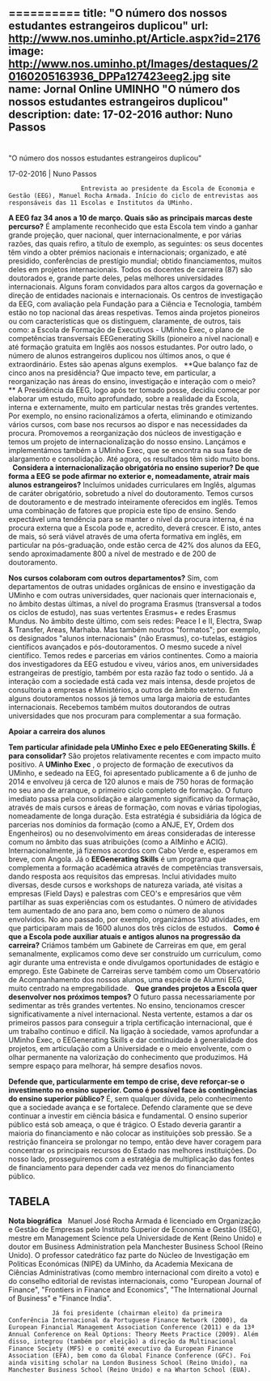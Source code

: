 ==========
 title: "O número dos nossos estudantes estrangeiros duplicou"
url: http://www.nos.uminho.pt/Article.aspx?id=2176
image: http://www.nos.uminho.pt/Images/destaques/20160205163936_DPPa127423eeg2.jpg
site name: Jornal Online UMINHO "O número dos nossos estudantes estrangeiros duplicou"
description: 
date: 17-02-2016
author: Nuno Passos
 --- 
# 

"O número dos nossos estudantes estrangeiros duplicou"

17-02-2016 | Nuno Passos

                        Entrevista ao presidente da Escola de Economia e Gestão (EEG), Manuel Rocha Armada. Início do ciclo de entrevistas aos responsáveis das 11 Escolas e Institutos da UMinho.

**A EEG faz 34 anos a 10 de março. Quais são as principais marcas deste percurso?** 
É amplamente reconhecido que esta Escola tem vindo a ganhar grande projeção, quer nacional, quer internacionalmente, e por várias razões, das quais refiro, a título de exemplo, as seguintes: os seus docentes têm vindo a obter prémios nacionais e internacionais; organizado, e até presidido, conferências de prestígio mundial; obtido financiamentos, muitos deles em projetos internacionais. Todos os docentes de carreira (87) são doutorados e, grande parte deles, pelas melhores universidades internacionais. Alguns foram convidados para altos cargos da governação e direção de entidades nacionais e internacionais. Os centros de investigação da EEG, com avaliação pela Fundação para a Ciência e Tecnologia, também estão no top nacional das áreas respetivas. Temos ainda projetos pioneiros ou com características que os distinguem, claramente, de outros, tais como: a Escola de Formação de Executivos - UMinho Exec, o plano de competências transversais EEGenerating Skills (pioneiro a nível nacional) e até formação gratuita em Inglês aos nossos estudantes. Por outro lado, o número de alunos estrangeiros duplicou nos últimos anos, o que é extraordinário. Estes são apenas alguns exemplos.
 
**Que balanço faz de cinco anos na presidência? Que impacto teve, em particular, a reorganização nas áreas do ensino, investigação e interação com o meio? ** 
A Presidência da EEG, logo após ter tomado posse, decidiu começar por elaborar um estudo, muito aprofundado, sobre a realidade da Escola, interna e externamente, muito em particular nestas três grandes vertentes. Por exemplo, no ensino racionalizámos a oferta, eliminando e otimizando vários cursos, com base nos recursos ao dispor e nas necessidades da procura. Promovemos a reorganização dos núcleos de investigação e temos um projeto de internacionalização do nosso ensino. Lançámos e implementámos também a UMinho Exec, que se encontra na sua fase de alargamento e consolidação. Até agora, os resultados têm sido muito bons.
 
**Considera a internacionalização obrigatória no ensino superior? De que forma a EEG se pode afirmar no exterior e, nomeadamente, atrair mais alunos estrangeiros?** 
Incluímos unidades curriculares em Inglês, algumas de caráter obrigatório, sobretudo a nível do doutoramento. Temos cursos de doutoramento e de mestrado inteiramente oferecidos em inglês. Temos uma combinação de fatores que propicia este tipo de ensino. Sendo expectável uma tendência para se manter o nível da procura interna, é na procura externa que a Escola pode e, acredito, deverá crescer. E isto, antes de mais, só será viável através de uma oferta formativa em inglês, em particular na pós-graduação, onde estão cerca de 42% dos alunos da EEG, sendo aproximadamente 800 a nível de mestrado e de 200 de doutoramento.

**Nos cursos colaboram com outros departamentos?** 
Sim, com departamentos de outras unidades orgânicas de ensino e investigação da UMinho e com outras universidades, quer nacionais quer internacionais e, no âmbito destas últimas, a nível do programa Erasmus (transversal a todos os ciclos de estudo), nas suas vertentes Erasmus+ e redes Erasmus Mundus. No âmbito deste último, com seis redes: Peace I e II, Electra, Swap & Transfer, Areas, Marhaba. Mas também noutros "formatos"; por exemplo, os designados "alunos internacionais" (não Erasmus), co-tutelas, estágios científicos avançados e pós-doutoramentos. O mesmo sucede a nível científico. Temos redes e parcerias em vários continentes. Como a maioria dos investigadores da EEG estudou e viveu, vários anos, em universidades estrangeiras de prestígio, também por esta razão faz todo o sentido. Já a interação com a sociedade está cada vez mais intensa, desde projetos de consultoria a empresas e Ministérios, a outros de âmbito externo. Em alguns doutoramentos nossos já temos uma larga maioria de estudantes internacionais. Recebemos também muitos doutorandos de outras universidades que nos procuram para complementar a sua formação.
 

**Apoiar a carreira dos alunos** 

**Tem particular afinidade pela UMinho Exec e pelo EEGenerating Skills. É para consolidar?** 
São projetos relativamente recentes e com impacto muito positivo. A **UMinho Exec** , o projecto de formação de executivos da UMinho, e sedeado na EEG, foi apresentado publicamente a 6 de junho de 2014 e envolveu já cerca de 120 alunos e mais de 750 horas de formação no seu ano de arranque, o primeiro ciclo completo de formação. O futuro imediato passa pela consolidação e alargamento significativo da formação, através de mais cursos e áreas de formação, com novas e várias tipologias, nomeadamente de longa duração. Esta estratégia é subsidiária da lógica de parcerias nos domínios da formação (como a ANJE, EY, Ordem dos Engenheiros) ou no desenvolvimento em áreas consideradas de interesse comum no âmbito das suas atribuições (como a AIMinho e ACIG). Internacionalmente, já fizemos acordos com Cabo Verde e, esperamos em breve, com Angola. Já o **EEGenerating Skills**  é um programa que complementa a formação académica através de competências transversais, dando resposta aos requisitos das empresas. Inclui atividades muito diversas, desde cursos e workshops de natureza variada, até visitas a empresas (Field Days) e palestras com CEO's e empresários que vêm partilhar as suas experiências com os estudantes. O número de atividades tem aumentado de ano para ano, bem como o número de alunos envolvidos. No ano passado, por exemplo, organizámos 130 atividades, em que participaram mais de 1600 alunos dos três ciclos de estudos.
 
**Como é que a Escola pode auxiliar atuais e antigos alunos na progressão da carreira?** 
Criámos também um Gabinete de Carreiras em que, em geral semanalmente, explicamos como deve ser construído um curriculum, como agir durante uma entrevista e onde divulgamos oportunidades de estágio e emprego. Este Gabinete de Carreiras serve também como um Observatório de Acompanhamento dos nossos alunos, uma espécie de Alumni EEG, muito centrado na empregabilidade.
 
**Que grandes projetos a Escola quer desenvolver nos próximos tempos?** 
O futuro passa necessariamente por sedimentar as três grandes vertentes. No ensino, tencionamos crescer significativamente a nível internacional. Nesta vertente, estamos a dar os primeiros passos para conseguir a tripla certificação internacional, que é um trabalho contínuo e difícil. Na ligação à sociedade, vamos aprofundar a UMinho Exec, o EEGenerating Skills e dar continuidade à generalidade dos projetos, em articulação com a Universidade e o meio envolvente, com o olhar permanente na valorização do conhecimento que produzimos. Há sempre espaço para melhorar, há sempre desafios novos.

**Defende que, particularmente em tempo de crise, deve reforçar-se o investimento no ensino superior. Como é possível face às contingências do ensino superior público?** 
É, sem qualquer dúvida, pelo conhecimento que a sociedade avança e se fortalece. Defendo claramente que se deve continuar a investir em ciência básica e fundamental. O ensino superior público está sob ameaça, o que é trágico. O Estado deveria garantir a maioria do financiamento e não colocar as instituições sob pressão. Se a restrição financeira se prolongar no tempo, então deve haver coragem para concentrar os principais recursos do Estado nas melhores instituições. Do nosso lado, prosseguiremos com a estratégia de multiplicação das fontes de financiamento para depender cada vez menos do financiamento público. 

## TABELA

**Nota biográfica** 
 
Manuel José Rocha Armada é licenciado em Organização e Gestão de Empresas pelo Instituto Superior de Economia e Gestão (ISEG), mestre em Management Science pela Universidade de Kent (Reino Unido) e doutor em Business Administration pela Manchester Business School (Reino Unido). O professor catedrático faz parte do Núcleo de Investigação em Politicas Económicas (NIPE) da UMinho, da Academia Mexicana de Ciências Administrativas (como membro internacional com direito a voto) e do conselho editorial de revistas internacionais, como "European Journal of Finance", "Frontiers in Finance and Economics", "The International Journal of Business" e "Finance India".

				Já foi presidente (chairman eleito) da primeira Conferência Internacional da Portuguese Finance Network (2000), da European Financial Management Association Conference (2011) e da 13ª Annual Conference on Real Options: Theory Meets Practice (2009). Além disso, integrou (também por eleição) a direção da Multinacional Finance Society (MFS) e o comité executivo da European Finance Association (EFA), bem como da Global Finance Conference (GFC). Foi ainda visiting scholar na London Business School (Reino Unido), na Manchester Business School (Reino Unido) e na Wharton School (EUA).
				 


